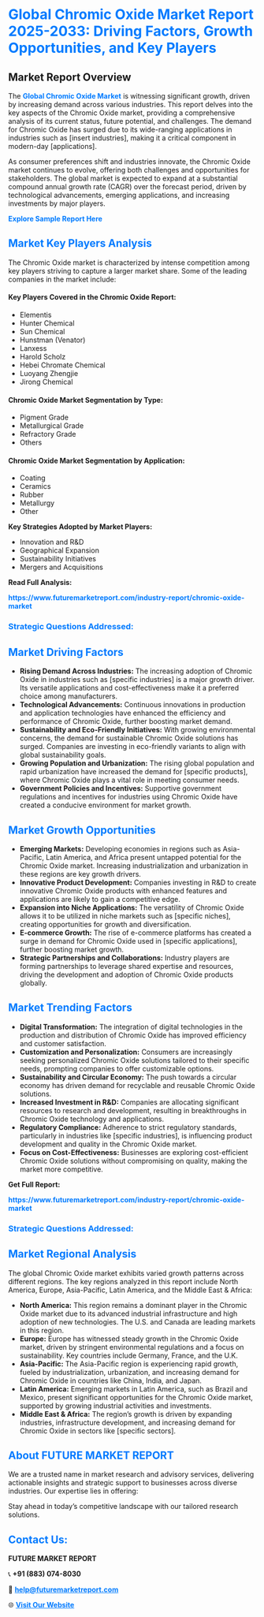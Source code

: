 <h1 style="color: #007BFF;">Global Chromic Oxide Market Report 2025-2033: Driving Factors, Growth Opportunities, and Key Players</h1>

<section id="overview">
<h2>Market Report Overview</h2>
<p>The <a href="https://www.futuremarketreport.com/industry-report/chromic-oxide-market" style="color: #007BFF; text-decoration: none;"><strong>Global Chromic Oxide Market</strong></a> is witnessing significant growth, driven by increasing demand across various industries. This report delves into the key aspects of the Chromic Oxide market, providing a comprehensive analysis of its current status, future potential, and challenges. The demand for Chromic Oxide has surged due to its wide-ranging applications in industries such as [insert industries], making it a critical component in modern-day [applications].</p>
<p>As consumer preferences shift and industries innovate, the Chromic Oxide market continues to evolve, offering both challenges and opportunities for stakeholders. The global market is expected to expand at a substantial compound annual growth rate (CAGR) over the forecast period, driven by technological advancements, emerging applications, and increasing investments by major players.</p>
</section>

<section id="overview">
<p><a href="https://www.futuremarketreport.com/request-sample/reportId=103617" style="color: #007BFF; text-decoration: none;"><strong>Explore Sample Report Here</strong></a></p>
</section>

<section id="key-players">
<h2 style="color: #007BFF;">Market Key Players Analysis</h2>
<p>The Chromic Oxide market is characterized by intense competition among key players striving to capture a larger market share. Some of the leading companies in the market include:</p>
<h4>Key Players Covered in the Chromic Oxide Report:</h4>
<ul><li>Elementis</li><li>Hunter Chemical</li><li>Sun Chemical</li><li>Hunstman (Venator)</li><li>Lanxess</li><li>Harold Scholz</li><li>Hebei Chromate Chemical</li><li>Luoyang Zhengjie</li><li>Jirong Chemical</li></ul>
<h4>Chromic Oxide Market Segmentation by Type:</h4>
<ul><li>Pigment Grade</li><li>Metallurgical Grade</li><li>Refractory Grade</li><li>Others</li></ul>

<h4>Chromic Oxide Market Segmentation by Application:</h4>
<ul><li>Coating</li><li>Ceramics</li><li>Rubber</li><li>Metallurgy</li><li>Other</li></ul>
<p><strong>Key Strategies Adopted by Market Players:</strong></p>
<ul>
<li>Innovation and R&D</li>
<li>Geographical Expansion</li>
<li>Sustainability Initiatives</li>
<li>Mergers and Acquisitions</li>
</ul>
</section>

<section>
<p><strong>Read Full Analysis: </strong></p><a href="https://www.futuremarketreport.com/industry-report/chromic-oxide-market" style="color: #007BFF; text-decoration: none;"><strong>https://www.futuremarketreport.com/industry-report/chromic-oxide-market</strong></a>
<h3 style="color: #007BFF;">Strategic Questions Addressed:</h3>
</section>

<section id="driving-factors">
<h2 style="color: #007BFF;">Market Driving Factors</h2>
<ul>
<li><strong>Rising Demand Across Industries:</strong> The increasing adoption of Chromic Oxide in industries such as [specific industries] is a major growth driver. Its versatile applications and cost-effectiveness make it a preferred choice among manufacturers.</li>
<li><strong>Technological Advancements:</strong> Continuous innovations in production and application technologies have enhanced the efficiency and performance of Chromic Oxide, further boosting market demand.</li>
<li><strong>Sustainability and Eco-Friendly Initiatives:</strong> With growing environmental concerns, the demand for sustainable Chromic Oxide solutions has surged. Companies are investing in eco-friendly variants to align with global sustainability goals.</li>
<li><strong>Growing Population and Urbanization:</strong> The rising global population and rapid urbanization have increased the demand for [specific products], where Chromic Oxide plays a vital role in meeting consumer needs.</li>
<li><strong>Government Policies and Incentives:</strong> Supportive government regulations and incentives for industries using Chromic Oxide have created a conducive environment for market growth.</li>
</ul>
</section>

<section id="growth-opportunities">
<h2 style="color: #007BFF;">Market Growth Opportunities</h2>
<ul>
<li><strong>Emerging Markets:</strong> Developing economies in regions such as Asia-Pacific, Latin America, and Africa present untapped potential for the Chromic Oxide market. Increasing industrialization and urbanization in these regions are key growth drivers.</li>
<li><strong>Innovative Product Development:</strong> Companies investing in R&D to create innovative Chromic Oxide products with enhanced features and applications are likely to gain a competitive edge.</li>
<li><strong>Expansion into Niche Applications:</strong> The versatility of Chromic Oxide allows it to be utilized in niche markets such as [specific niches], creating opportunities for growth and diversification.</li>
<li><strong>E-commerce Growth:</strong> The rise of e-commerce platforms has created a surge in demand for Chromic Oxide used in [specific applications], further boosting market growth.</li>
<li><strong>Strategic Partnerships and Collaborations:</strong> Industry players are forming partnerships to leverage shared expertise and resources, driving the development and adoption of Chromic Oxide products globally.</li>
</ul>
</section>

<section id="trending-factors">
<h2 style="color: #007BFF;">Market Trending Factors</h2>
<ul>
<li><strong>Digital Transformation:</strong> The integration of digital technologies in the production and distribution of Chromic Oxide has improved efficiency and customer satisfaction.</li>
<li><strong>Customization and Personalization:</strong> Consumers are increasingly seeking personalized Chromic Oxide solutions tailored to their specific needs, prompting companies to offer customizable options.</li>
<li><strong>Sustainability and Circular Economy:</strong> The push towards a circular economy has driven demand for recyclable and reusable Chromic Oxide solutions.</li>
<li><strong>Increased Investment in R&D:</strong> Companies are allocating significant resources to research and development, resulting in breakthroughs in Chromic Oxide technology and applications.</li>
<li><strong>Regulatory Compliance:</strong> Adherence to strict regulatory standards, particularly in industries like [specific industries], is influencing product development and quality in the Chromic Oxide market.</li>
<li><strong>Focus on Cost-Effectiveness:</strong> Businesses are exploring cost-efficient Chromic Oxide solutions without compromising on quality, making the market more competitive.</li>
</ul>
</section>

<section>
<p><strong>Get Full Report: </strong></p><a href="https://www.futuremarketreport.com/industry-report/chromic-oxide-market" style="color: #007BFF; text-decoration: none;"><strong>https://www.futuremarketreport.com/industry-report/chromic-oxide-market</strong></a>
<h3 style="color: #007BFF;">Strategic Questions Addressed:</h3>
</section>


<section id="regional-analysis">
<h2 style="color: #007BFF;">Market Regional Analysis</h2>
<p>The global Chromic Oxide market exhibits varied growth patterns across different regions. The key regions analyzed in this report include North America, Europe, Asia-Pacific, Latin America, and the Middle East & Africa:</p>
<ul>
<li><strong>North America:</strong> This region remains a dominant player in the Chromic Oxide market due to its advanced industrial infrastructure and high adoption of new technologies. The U.S. and Canada are leading markets in this region.</li>
<li><strong>Europe:</strong> Europe has witnessed steady growth in the Chromic Oxide market, driven by stringent environmental regulations and a focus on sustainability. Key countries include Germany, France, and the U.K.</li>
<li><strong>Asia-Pacific:</strong> The Asia-Pacific region is experiencing rapid growth, fueled by industrialization, urbanization, and increasing demand for Chromic Oxide in countries like China, India, and Japan.</li>
<li><strong>Latin America:</strong> Emerging markets in Latin America, such as Brazil and Mexico, present significant opportunities for the Chromic Oxide market, supported by growing industrial activities and investments.</li>
<li><strong>Middle East & Africa:</strong> The region’s growth is driven by expanding industries, infrastructure development, and increasing demand for Chromic Oxide in sectors like [specific sectors].</li>
</ul>
</section>

<footer>
<h2 style="color: #007BFF;">About FUTURE MARKET REPORT</h2>
<p>We are a trusted name in market research and advisory services, delivering actionable insights and strategic support to businesses across diverse industries. Our expertise lies in offering:</p>

<p>Stay ahead in today’s competitive landscape with our tailored research solutions.</p>

<h2 style="color: #007BFF;">Contact Us:</h2>
<p><strong>FUTURE MARKET REPORT</strong></p>
<p>📞 <strong>+91 (883) 074-8030</strong></p>
<p>📧 <strong><a href="mailto:help@futuremarketreport.com" style="color: #007BFF;">help@futuremarketreport.com</a></strong></p>
<p>🌐 <strong><a href="https://www.futuremarketreport.com/" style="color: #007BFF;">Visit Our Website</a></strong></p>
</footer>
